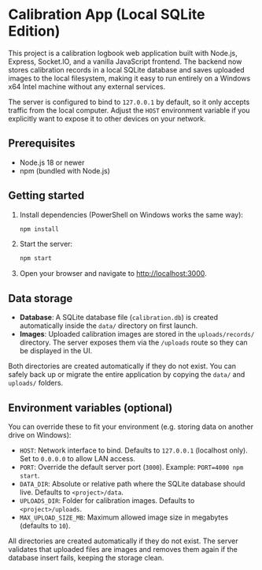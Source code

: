 # Calibration App (Local SQLite Edition)

This project is a calibration logbook web application built with Node.js, Express, Socket.IO, and a vanilla JavaScript frontend. The backend now stores calibration records in a local SQLite database and saves uploaded images to the local filesystem, making it easy to run entirely on a Windows x64 Intel machine without any external services.

The server is configured to bind to `127.0.0.1` by default, so it only accepts traffic from the local computer. Adjust the `HOST` environment variable if you explicitly want to expose it to other devices on your network.

## Prerequisites

- Node.js 18 or newer
- npm (bundled with Node.js)

## Getting started

1. Install dependencies (PowerShell on Windows works the same way):
   ```bash
   npm install
   ```
2. Start the server:
   ```bash
   npm start
   ```
3. Open your browser and navigate to [http://localhost:3000](http://localhost:3000).

## Data storage

- **Database**: A SQLite database file (`calibration.db`) is created automatically inside the `data/` directory on first launch.
- **Images**: Uploaded calibration images are stored in the `uploads/records/` directory. The server exposes them via the `/uploads` route so they can be displayed in the UI.

Both directories are created automatically if they do not exist. You can safely back up or migrate the entire application by copying the `data/` and `uploads/` folders.

## Environment variables (optional)

You can override these to fit your environment (e.g. storing data on another drive on Windows):

- `HOST`: Network interface to bind. Defaults to `127.0.0.1` (localhost only). Set to `0.0.0.0` to allow LAN access.
- `PORT`: Override the default server port (`3000`). Example: `PORT=4000 npm start`.
- `DATA_DIR`: Absolute or relative path where the SQLite database should live. Defaults to `<project>/data`.
- `UPLOADS_DIR`: Folder for calibration images. Defaults to `<project>/uploads`.
- `MAX_UPLOAD_SIZE_MB`: Maximum allowed image size in megabytes (defaults to `10`).

All directories are created automatically if they do not exist. The server validates that uploaded files are images and removes them again if the database insert fails, keeping the storage clean.

